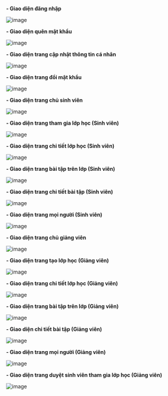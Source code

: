 **- Giao diện đăng nhập**

![image](https://user-images.githubusercontent.com/91455231/156369277-4b552bd3-daaf-420b-b76e-b9f84703a065.png)

**- Giao diện quên mật khẩu**

![image](https://user-images.githubusercontent.com/91455231/156369855-0b8d726b-a6bc-42f3-bcfc-b3927df1c90f.png)


**- Giao diện trang cập nhật thông tin cá nhân**

![image](https://user-images.githubusercontent.com/91455231/156370313-5a5243f4-96e3-4f96-b4cd-db2de526350d.png)

**- Giao diện trang đổi mật khẩu**

![image](https://user-images.githubusercontent.com/91455231/156370825-aa15a7e1-d980-4c62-9192-a79acf1082d9.png)
 
 **- Giao diện trang chủ sinh viên**
 
 ![image](https://user-images.githubusercontent.com/91455231/156371371-37223ba0-b2ed-4638-915a-a3570b4fef93.png)
 
 **- Giao diện trang tham gia lớp học (Sinh viên)**
 
 ![image](https://user-images.githubusercontent.com/91455231/156377349-b0a2dd5d-cb45-4438-8819-6b766bf80208.png)

**- Giao diện trang chi tiết lớp học (Sinh viên)**

![image](https://user-images.githubusercontent.com/91455231/156371832-ff431533-73a7-4c1c-ae5d-daf540e5eb04.png)

**- Giao diện trang bài tập trên lớp (Sinh viên)**

![image](https://user-images.githubusercontent.com/91455231/156372017-dff31ad2-2e07-4840-b1ce-f50389c193f5.png)

**- Giao diện trang chi tiết bài tập (Sinh viên)**

![image](https://user-images.githubusercontent.com/91455231/156377028-d338d288-375f-45b9-9522-402cd685253e.png)

**- Giao diện trang mọi người (Sinh viên)**

![image](https://user-images.githubusercontent.com/91455231/156372202-697e3384-fd1f-4af0-84de-ed7db5b2400e.png)

**- Giao diện trang chủ giảng viên**

![image](https://user-images.githubusercontent.com/91455231/156372687-7d471e12-75e4-4106-bb4b-6495c387aada.png)

**- Giao diện trang tạo lớp học (Giảng viên)**

![image](https://user-images.githubusercontent.com/91455231/156377929-b6837559-49fe-4f65-aa25-8d2a3c9e62d0.png)

**- Giao diện trang chi tiết lớp học (Giảng viên)**

![image](https://user-images.githubusercontent.com/91455231/156372935-5ae87cc8-8c5d-494e-9596-3653ebb37831.png)

**- Giao diện trang bài tập trên lớp (Giảng viên)**

![image](https://user-images.githubusercontent.com/91455231/156373187-aeba6c1b-9fcd-41c9-8afd-8f9743f93c5b.png)

**- Giao diện chi tiết bài tập (Giảng viên)**

![image](https://user-images.githubusercontent.com/91455231/156376613-6f43a249-a2f4-4d7d-b109-278a2a942ec8.png)

**- Giao diện trang mọi người (Giảng viên)**

![image](https://user-images.githubusercontent.com/91455231/156373389-a5976dcd-29da-4b9b-b0ef-b794a5410223.png)

**- Giao diện trang duyệt sinh viên tham gia lớp học (Giảng viên)**

![image](https://user-images.githubusercontent.com/91455231/156377762-22a23eb5-040d-45eb-9beb-e769a4d8dc56.png)










